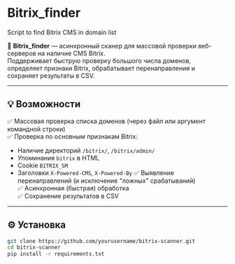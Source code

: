 # Bitrix_finder
Script to find Bitrix CMS in domain list

🚨 **Bitrix_finder** — асинхронный сканер для массовой проверки веб-серверов на наличие CMS Bitrix.  
Поддерживает быструю проверку большого числа доменов, определяет признаки Bitrix, обрабатывает перенаправления и сохраняет результаты в CSV.

---

## 💡 Возможности

✅ Массовая проверка списка доменов (через файл или аргумент командной строки)  
✅ Проверка по основным признакам Bitrix:
- Наличие директорий `/bitrix/`, `/bitrix/admin/`
- Упоминания `bitrix` в HTML
- Cookie `BITRIX_SM`
- Заголовки `X-Powered-CMS`, `X-Powered-By`
✅ Выявление перенаправлений (и исключение "ложных" срабатываний)  
✅ Асинхронная (быстрая) обработка  
✅ Сохранение результатов в CSV

---

## ⚙️ Установка

```bash
git clone https://github.com/yourusername/bitrix-scanner.git
cd bitrix-scanner
pip install -r requirements.txt
